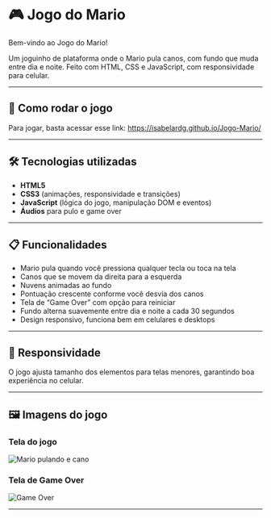 # 🎮 Jogo do Mario

Bem-vindo ao Jogo do Mario!

Um joguinho de plataforma onde o Mario pula canos, com fundo que muda entre dia e noite. Feito com HTML, CSS e JavaScript, com responsividade para celular.

---

## 🔗 Como rodar o jogo

Para jogar, basta acessar esse link: https://isabelardg.github.io/Jogo-Mario/

---

## 🛠 Tecnologias utilizadas

- **HTML5**  
- **CSS3** (animações, responsividade e transições)  
- **JavaScript** (lógica do jogo, manipulação DOM e eventos)  
- **Áudios** para pulo e game over

---

## 📋 Funcionalidades

- Mario pula quando você pressiona qualquer tecla ou toca na tela  
- Canos que se movem da direita para a esquerda  
- Nuvens animadas ao fundo  
- Pontuação crescente conforme você desvia dos canos  
- Tela de “Game Over” com opção para reiniciar  
- Fundo alterna suavemente entre dia e noite a cada 30 segundos  
- Design responsivo, funciona bem em celulares e desktops

---

## 📱 Responsividade

O jogo ajusta tamanho dos elementos para telas menores, garantindo boa experiência no celular.

---

## 🖼️ Imagens do jogo

### Tela do jogo

![Mario pulando e cano](./imagens/screenshot1.png)

### Tela de Game Over

![Game Over](./imagens/screenshot2.png)

---


